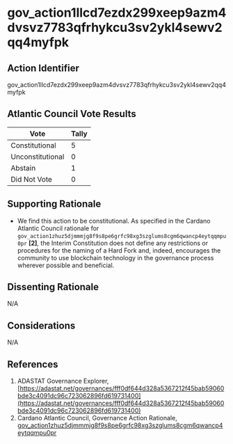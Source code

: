# gov_action1llcd7ezdx299xeep9azm4dvsvz7783qfrhykcu3sv2ykl4sewv2qq4myfpk

## Action Identifier

gov_action1llcd7ezdx299xeep9azm4dvsvz7783qfrhykcu3sv2ykl4sewv2qq4myfpk

## Atlantic Council Vote Results

| Vote             | Tally |
|------------------|-------|
| Constitutional   | 5     |
| Unconstitutional | 0     |
| Abstain          | 1     |
| Did Not Vote     | 0     |

## Supporting Rationale

* We find this action to be constitutional. As specified in the Cardano Atlantic
  Council rationale for
  `gov_action1zhuz5djmmmjg8f9s8pe6grfc98xg3szglums8cgm6qwancp4eytqqmpu0pr`
  **[2]**, the Interim Constitution does not define any restrictions or
  procedures for the naming of a Hard Fork and, indeed, encourages the community
  to use blockchain technology in the governance process wherever possible and
  beneficial.

## Dissenting Rationale

N/A

## Considerations

N/A

## References

1. ADASTAT Governance
   Explorer, [https://adastat.net/governances/fff0df644d328a5367212f45bab59060bde3c4091dc96c723062896fd619731400](https://adastat.net/governances/fff0df644d328a5367212f45bab59060bde3c4091dc96c723062896fd619731400)
2. Cardano Atlantic Council, Governance Action
   Rationale, [gov_action1zhuz5djmmmjg8f9s8pe6grfc98xg3szglums8cgm6qwancp4eytqqmpu0pr](gov_action1zhuz5djmmmjg8f9s8pe6grfc98xg3szglums8cgm6qwancp4eytqqmpu0pr.md)